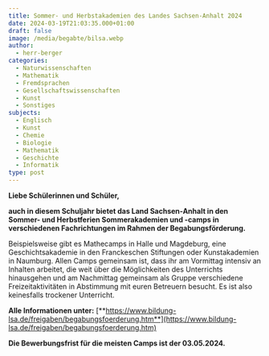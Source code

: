 ```yaml
---
title: Sommer- und Herbstakademien des Landes Sachsen-Anhalt 2024
date: 2024-03-19T21:03:35.000+01:00
draft: false
image: /media/begabte/bilsa.webp
author:
  - herr-berger
categories:
  - Naturwissenschaften
  - Mathematik
  - Fremdsprachen
  - Gesellschaftswissenschaften
  - Kunst
  - Sonstiges
subjects:
  - Englisch
  - Kunst
  - Chemie
  - Biologie
  - Mathematik
  - Geschichte
  - Informatik
type: post
---
```

**Liebe Schülerinnen und Schüler,** 

**auch in diesem Schuljahr bietet das Land Sachsen-Anhalt in den Sommer- und Herbstferien Sommerakademien und -camps in verschiedenen Fachrichtungen im Rahmen der Begabungsförderung.** 

Beispielsweise gibt es Mathecamps in Halle und Magdeburg, eine Geschichtsakademie in den Franckeschen Stiftungen oder Kunstakademien in Naumburg. Allen Camps gemeinsam ist, dass ihr am Vormittag intensiv an Inhalten arbeitet, die weit über die Möglichkeiten des Unterrichts hinausgehen und am Nachmittag gemeinsam als Gruppe verschiedene Freizeitaktivitäten in Abstimmung mit euren Betreuern besucht. Es ist also keinesfalls trockener Unterricht. 

**Alle Informationen unter:** [**https://www.bildung-lsa.de/freigaben/begabungsfoerderung.htm**](https://www.bildung-lsa.de/freigaben/begabungsfoerderung.htm)


**Die Bewerbungsfrist für die meisten Camps ist der 03.05.2024.**
